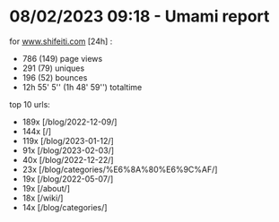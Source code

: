 # 08/02/2023 09:18 - Umami report
for www.shifeiti.com [24h] :

 - 786 (149) page views
 - 291 (79) uniques
 - 196 (52) bounces
 - 12h 55' 5'' (1h 48' 59'') totaltime


top 10 urls:
 - 189x [/blog/2022-12-09/]
 - 144x [/]
 - 119x [/blog/2023-01-12/]
 - 91x [/blog/2023-02-03/]
 - 40x [/blog/2022-12-22/]
 - 23x [/blog/categories/%E6%8A%80%E6%9C%AF/]
 - 19x [/blog/2022-05-07/]
 - 19x [/about/]
 - 18x [/wiki/]
 - 14x [/blog/categories/]


